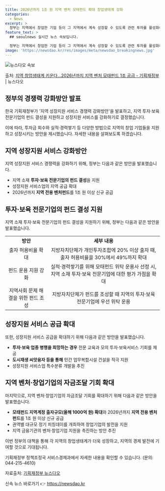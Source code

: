 ```yaml
---
title: 2026년까지 1조 원 지역 벤처 모태펀드 확대 창업생태계 강화
categories:
  - News
excerpt: >
  정부는 지역에서 창업한 기업 등이 그 지역에서 계속 성장할 수 있도록 관련 투자를 활성화하고 성장지원 서비스…
feature_text: >
  ## seoulnews 실시간 뉴스 속보입니다.

  정부는 지역에서 창업한 기업 등이 그 지역에서 계속 성장할 수 있도록 관련 투자를 활성화하고 성장지원 서비스…
image: 'https://newsdao.kr/res/images/meta/newsdao_breakingnews.jpg'
---
```


![뉴스다오 속보](https://newsdao.kr/res/images/meta/newsdao_breakingnews.jpg)

<p>출처: <a href="https://newsdao.kr/3792" rel="dofollow">지역 창업생태계 키운다…2026년까지 지역 벤처 모태펀드 1조 공급 - 기획재정부</a> | 뉴스다오</p>

<h2 data-ke-size="size26">정부의 경쟁력 강화방안 발표</h2>
<p data-ke-size="size16">한국 기획재정부가 '지역 성장지원 서비스 경쟁력 강화방안'을 발표하고, 지역 투자·보육 전문기업의 펀드 결성을 지원하고 성장지원 서비스를 강화하기로 결정했습니다.</p>
<p data-ke-size="size16">이에 따라, 투자금 회수와 실적·경력쌓기 등 다양한 방법으로 지역의 창업 기업들을 지원하고 성장시키는 방안을 제시했습니다. 자세한 내용을 살펴보도록 하겠습니다.</p>

<h2 data-ke-size="size26">지역 성장지원 서비스 강화방안</h2>
<p data-ke-size="size16">지역 성장지원 서비스 경쟁력을 강화하기 위해, 정부는 다음과 같은 방안을 발표했습니다.</p>

<ul>
<li>지역 소재 <b>투자·보육 전문기업의 펀드 결성</b>을 지원</li>
<li>성장지원 서비스업의 지역 공급 확대</li>
<li>2026년까지 <b>지역 전용 벤처펀드</b>를 1조 원 이상 신규 공급</li>
</ul>

<h2 data-ke-size="size26">투자·보육 전문기업의 펀드 결성 지원</h2>
<p data-ke-size="size16">지역 소재 투자·보육 전문기업의 펀드 결성을 지원하기 위해, 정부는 다음과 같은 방안을 발표했습니다.</p>

<table>
  <tr>
    <td style="text-align: center; height: 17px;"><b>방안</b></td>
    <td style="text-align: center; height: 17px;"><b>세부 내용</b></td>
  </tr>
  <tr>
    <td style="text-align: center; height: 17px;">출자 허용비율 확대</td>
    <td style="text-align: center; height: 17px;">지방자치단체가 개인투자조합에 20% 이상 출자 때, 출자 허용비율을 30%에서 49%까지 확대</td>
  </tr>
  <tr>
    <td style="text-align: center; height: 17px;">펀드 운용 지원 강화</td>
    <td style="text-align: center; height: 17px;">실적·경력쌓기를 위해 모태펀드 위탁 운용사 선정 시, 지역 소재 투자·보육 전문기업에 대한 평가 가점을 확대</td>
  </tr>
  <tr>
    <td style="text-align: center; height: 17px;">지역사회 문제 해결을 위한 펀드 조성</td>
    <td style="text-align: center; height: 17px;">지방자치단체가 펀드를 조성할 때 지역의 투자·보육 전문기업에 우선 위탁 운용</td>
  </tr>
</table>

<h2 data-ke-size="size26">성장지원 서비스 공급 확대</h2>
<p data-ke-size="size16">또한, 성장지원 서비스 공급을 확대하기 위해 다음과 같은 방안을 발표했습니다.</p>

<ul>
<li><b>투자·보육 업종 병행을 희망하는 경우</b> 전문 교육과 모의 투자·보육서비스 기회를 제공</li>
<li><b>도시재생 씨앗융자 등을 통해</b> 민간 업무복합시설 건설을 적극 지원</li>
<li>성장지원 서비스업 특수분류 개발을 추진</li>
</ul>

<h2 data-ke-size="size26">지역 벤처·창업기업의 자금조달 기회 확대</h2>
<p data-ke-size="size16">마지막으로, 지역 벤처·창업기업의 자금조달 기회를 확대하기 위해 다음과 같은 방안을 발표했습니다.</p>

<ul>
<li><b>모태펀드 지역계정 출자규모(올해 1000억 원) 확대</b>와 2026년까지 <b>지역 전용 벤처펀드</b>를 1조 원 이상 신규 공급</li>
<li>권역별 대규모 정기 피칭데이를 개최하여 창업기업의 발전을 지원</li>
<li>지역 금융기관의 벤처·창업기업 지원을 촉진하는 방안 추진</li>
</ul>

<p data-ke-size="size16">이번 정부의 대책을 통해 각 지역의 창업생태계가 더욱 성장하고, 지역의 경제 발전에 기여할 것으로 기대됩니다. </p>
<p data-ke-size="size16">기획재정부 정책조정국 서비스경제과에서 자세한 내용을 확인할 수 있습니다. (문의: 044-215-4610)</p>
<p data-ke-size="size16">자료출처: <a href="https://newsdao.kr/3792">기획재정부 뉴스다오</a></p> 

신속 뉴스 바로가기 👉 <a href="https://newsdao.kr" rel="dofollow">https://newsdao.kr</a>


